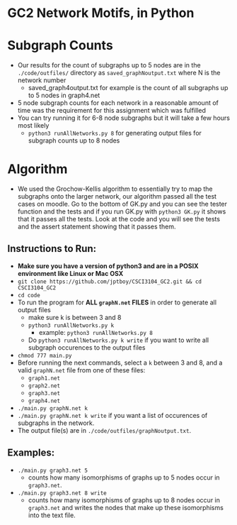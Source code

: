 # GC2 Network Motifs, in Python

# Subgraph Counts
- Our results for the count of subgraphs up to 5 nodes are in the `./code/outfiles/` directory as `saved_graphNoutput.txt` where N is the network number
    - saved_graph4output.txt for example is the count of all subgraphs up to 5 nodes in graph4.net
- 5 node subgraph counts for each network in a reasonable amount of time was the requirement for this assignment which was fulfilled
- You can try running it for 6-8 node subgraphs but it will take a few hours most likely
    - `python3 runAllNetworks.py 8` for generating output files for subgraph counts up to 8 nodes

# Algorithm
- We used the Grochow-Kellis algorithm to essentially try to map the subgraphs onto the larger network, our algorithm passed all the test cases on moodle. Go to the bottom of GK.py and you can see the tester function and the tests and if you run GK.py with `python3 GK.py` it shows that it passes all the tests. Look at the code and you will see the tests and the assert statement showing that it passes them.

## Instructions to Run:
- **Make sure you have a version of python3 and are in a POSIX environment like Linux or Mac OSX**
- `git clone https://github.com/jptboy/CSCI3104_GC2.git && cd CSCI3104_GC2`
- `cd code`
- To run the program for **ALL `graphN.net` FILES** in order to generate all output files
    - make sure k is between 3 and 8
    - `python3 runAllNetworks.py k`
        - example: `python3 runAllNetworks.py 8`
    - Do `python3 runAllNetworks.py k write` if you want to write all subgraph occurences to the output files
- `chmod 777 main.py`
- Before running the next commands, select a `k` between 3 and 8, and a valid `graphN.net` file from one of these files:
    - `graph1.net`
    - `graph2.net`
    - `graph3.net`
    - `graph4.net`
- `./main.py graphN.net k`
- `./main.py graphN.net k write` if you want a list of occurences of subgraphs in the network.
- The output file(s) are in `./code/outfiles/graphNoutput.txt`.

## Examples:
- `./main.py graph3.net 5`
    - counts how many isomorphisms of graphs up to 5  nodes occur in `graph3.net`.
- `./main.py graph3.net 8 write`
    - counts how many isomorphisms of graphs up to 8  nodes occur in `graph3.net` and writes the nodes that make up these isomorphisms into the text file.
